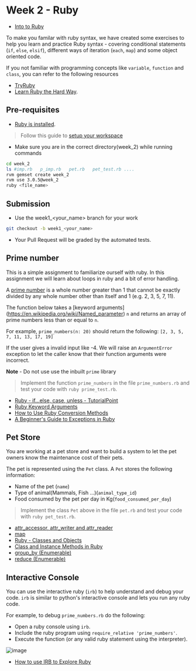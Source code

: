 # Week 2 - Ruby
- [Into to Ruby](./intro_to_ruby.md)

To make you familar with ruby syntax, we have created some exercises to help you
learn and practice Ruby syntax - covering conditional statements (`if`, `else`, `elsif`), 
different ways of iteration (`each`, `map`) and some object oriented code.

If you not familiar with programming concepts like `variable`, `function` and `class`,
you can refer to the following resources
- [TryRuby](https://try.ruby-lang.org/)
- [Learn Ruby the Hard Way](https://learnrubythehardway.org/book/).

## Pre-requisites
- [Ruby is installed](https://github.com/IRIS-NITK/IRIS-RoR-Bootcamp-2022/tree/week2_assignment/setup).

> Follow this guide to [setup your workspace](https://github.com/IRIS-NITK/IRIS-RoR-Bootcamp-2022/tree/week2_assignment/setup)

- Make sure you are in the correct directory(week_2) while running commands
```bash
cd week_2
ls #imp.rb   p_imp.rb   pet.rb   pet_test.rb ....
rvm gemset create week_2
rvm use 3.0.5@week_2
ruby <file_name>
```

## Submission
- Use the week1_<your_name> branch for your work
```bash
git checkout -b week1_<your_name>
```
- Your Pull Request will be graded by the automated tests.

## Prime number

This is a simple assignment to familiarize ourself with ruby.
In this assignment we will learn about loops in ruby and a bit of
error handling.

A [prime number](https://en.wikipedia.org/wiki/Prime_number) is a 
whole number greater than 1 that cannot be exactly divided by 
any whole number other than itself and 1 
(e.g. 2, 3, 5, 7, 11).

The function below takes a [keyword arguments]
(https://en.wikipedia.org/wiki/Named_parameter) `n` and 
returns an array of prime numbers less than or equal to `n`.

For example, `prime_numbers(n: 20)` should return the following:
`[2, 3, 5, 7, 11, 13, 17, 19]`

If the user gives a invalid input like -4.
We will raise an `ArgumentError` exception to let the caller know that
their function arguments were incorrect.

**Note** - Do not use use the inbuilt `prime` library
> Implement the function `prime_numbers` in the file `prime_numbers.rb`
> and test your code with `ruby prime_test.rb`.

- [Ruby - if...else, case, unless - TutorialPoint](https://www.tutorialspoint.com/ruby/ruby_if_else.htm)
- [Ruby Keyword Arguments](https://thoughtbot.com/upcase/videos/ruby-keyword-arguments)
- [How to Use Ruby Conversion Methods](https://www.rubyguides.com/2018/09/ruby-conversion-methods/)
- [A Beginner's Guide to Exceptions in Ruby](https://www.honeybadger.io/blog/a-beginner-s-guide-to-exceptions-in-ruby/)

## Pet Store

You are working at a pet store and want to build a system
to let the pet owners know the maintenance cost of their pets.

The pet is represented using the `Pet` class. A `Pet` stores 
the following information:
- Name of the pet (`name`)
- Type of animal(Mammals, Fish ...)(`animal_type_id`)
- Food consumed by the pet per day in Kg(`food_consumed_per_day`)

> Implement the class `Pet` above in the file `pet.rb` and test
> your code with `ruby pet_test.rb`.

- [attr_accessor, attr_writer and attr_reader](https://www.rubyguides.com/2018/11/attr_accessor/)
- [map](https://apidock.com/ruby/Enumerable/map)
- [Ruby - Classes and Objects](https://www.tutorialspoint.com/ruby/ruby_classes.htm)
- [Class and Instance Methods in Ruby](http://www.railstips.org/blog/archives/2009/05/11/class-and-instance-methods-in-ruby/)
- [group_by (Enumerable)](https://apidock.com/ruby/Enumerable/group_by)
- [reduce (Enumerable)](https://apidock.com/ruby/Enumerable/reduce)


## Interactive Console

You can use the interactive ruby (`irb`) to help understand and debug
your code. `irb` is similar to python's interactive console and lets you
run any ruby code.

For example, to debug `prime_numbers.rb` do the following:
- Open a ruby console using `irb`.
- Include the ruby program using `require_relative 'prime_numbers'`.
- Execute the function (or any valid ruby statement using the
  interpreter).

![image](https://user-images.githubusercontent.com/66632353/209439834-f103fe31-4d5f-41d0-83e6-f2559163f7fb.png)

- [How to use IRB to Explore Ruby](https://www.digitalocean.com/community/tutorials/how-to-use-irb-to-explore-ruby)
